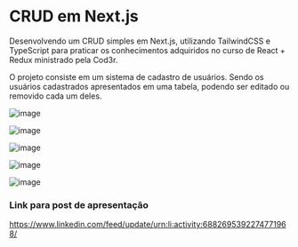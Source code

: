 # CRUD em Next.js

Desenvolvendo um CRUD simples em Next.js, utilizando TailwindCSS e TypeScript para praticar os conhecimentos adquiridos no curso de React + Redux ministrado pela Cod3r.

O projeto consiste em um sistema de cadastro de usuários. Sendo os usuários cadastrados apresentados em uma tabela, podendo ser editado ou removido cada um deles.

![image](https://user-images.githubusercontent.com/74268252/147993982-18cec584-9491-4b8a-8c21-33e17ae037ad.png)

![image](https://user-images.githubusercontent.com/74268252/147994008-0e65b0e6-91e4-4b4d-a931-1686ffc46782.png)

![image](https://user-images.githubusercontent.com/74268252/147994030-586264ff-c526-4ed7-b124-cacb54e8cb74.png)

![image](https://user-images.githubusercontent.com/74268252/147994055-9b1fb252-eb77-412d-8f42-a526fe40bf20.png)

![image](https://user-images.githubusercontent.com/74268252/147994073-ed7b7724-59e2-45f9-89d6-17ede3fc5840.png)

### Link para post de apresentação
https://www.linkedin.com/feed/update/urn:li:activity:6882695392274771968/

